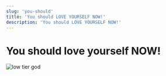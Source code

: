 ```yaml
---
slug: 'you-should'
title: 'You should LOVE YOURSELF NOW!'
description: 'You should LOVE YOURSELF NOW!'
---
```


# You should love yourself NOW!

<img src="https://i.redd.it/qqyw1f1v5j8b1.jpeg" alt="low tier god" loading="eager" />
